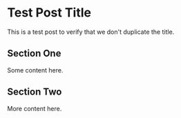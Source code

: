 # Test Post Title

This is a test post to verify that we don't duplicate the title.

## Section One

Some content here.

## Section Two

More content here.